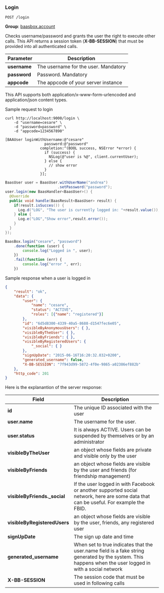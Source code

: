 ### Login

``POST /login``

**Group**: [baasbox.account](#list-groups)

Checks username/password and grants the user the right to execute other calls. 
This API returns a session token (**X-BB-SESSION**) that must be provided into 
all authenticated calls.

Parameter | Description
--------- | -----------
**username** | The username for the user. Mandatory
**password** | Password. Mandatory
**appcode** | The appcode of your server instance

This API supports both application/x-www-form-urlencoded and application/json content types.


<div class="snippet-title">
	<p>Sample request to login</p>
</div> 

```shell
curl http://localhost:9000/login \
	-d "username=cesare" \
	-d "password=password" \
	-d "appcode=1234567890"
```

```objective_c
[BAAUser loginWithUsername:@"cesare"
                  password:@"password"
                completion:^(BOOL success, NSError *error) {
                  if (success) {
                    NSLog(@"user is %@", client.currentUser);
                  } else {
                    // show error
                  }
                }];
```

```java
BaasUser user = BaasUser.withUserName("andrea")
                        .setPassword("password");                        
user.login(new BaasHandler<BaasUser>() {
  @Override
  public void handle(BaasResult<BaasUser> result) {
    if(result.isSucces()) {
      Log.d("LOG", "The user is currently logged in: "+result.value());
    } else {
      Log.e("LOG","Show error",result.error());
    }
  }
});
```

```javascript
BaasBox.login("cesare", "password")
	.done(function (user) {
		console.log("Logged in ", user);
	})
	.fail(function (err) {
		console.log("error ", err);
	})
```

<div class="snippet-title">
	<p>Sample response when a user is logged in</p>
</div> 

```json
{
    "result": "ok",
    "data": {
        "user": {
            "name": "cesare",
            "status": "ACTIVE",
            "roles": [{"name": "registered"}]
        },
        "id": "6d5d8300-4339-40a5-8688-d1547fec6e05",
        "visibleByAnonymousUsers": { },
        "visibleByTheUser": { },
        "visibleByFriends": { },
        "visibleByRegisteredUsers": {
            "_social": { }
        },
        "signUpDate": "2015-06-16T16:20:32.032+0200",
        "generated_username": false,
        "X-BB-SESSION": "7f943d99-5872-4f0e-9865-a02386ef882b"
    },
    "http_code": 201
}
```

Here is the explanantion of the server response:

Field | Description
--------- | -----------
**id** | The unique ID associated with the user
**user.name** | The username for the user.
**user.status** | It is always ACTIVE. Users can be suspended by themselves or by an administrator
**visibleByTheUser** | an object whose fields are private and visible only by the user
**visibleByFriends** | an object whose fields are visible by the user and friends (for friendship management)
**visibleByFriends._social** | If the user logged in with Facebook or another supported social network, here are some data that can be useful. For example the FBID.
**visibleByRegisteredUsers** | an object whose fields are visible by the user, friends, any registered user
**signUpDate** | The sign up date and time
**generated_username** | When set to true indicates that the user.name field is a fake string generated by the system. This happens when the user logged in with a social network
**X-BB-SESSION** | The session code that must be used in following calls
